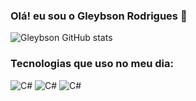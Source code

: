 ### Olá! eu sou o Gleybson Rodrigues 👋

![Gleybson GitHub stats](https://github-readme-stats.vercel.app/api?username=gleybsonr&theme=github_dark)

### Tecnologias que uso no meu dia:

<div style="display: inline_block"</br>
<img aling="center" alt="C#" src="https://img.shields.io/badge/C%23-239120?style=for-the-badge&logo=c-sharp&logoColor=white" />
<img aling="center" alt="C#" src="https://img.shields.io/badge/Java-ED8B00?style=for-the-badge&logo=java&logoColor=white" />
<img aling="center" alt="C#" src="https://img.shields.io/badge/.NET-5C2D91?style=for-the-badge&logo=.net&logoColor=white" />
    
</div>

